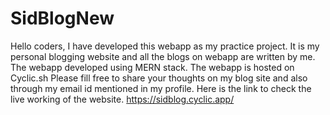 # SidBlogNew

Hello coders, 
I have developed this webapp as my practice project.
It is my personal blogging website and all the blogs on webapp are written by me.
The webapp developed using MERN stack.
The webapp is hosted on Cyclic.sh
Please fill free to share your thoughts on my blog site and also through my email id mentioned in my profile.
Here is the link to check the live working of the website.
https://sidblog.cyclic.app/
